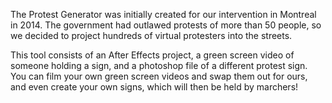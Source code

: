 The Protest Generator was initially created for our intervention in Montreal in 2014. The government had outlawed protests of more than 50 people, so we decided to project hundreds of virtual protesters into the streets.

This tool consists of an After Effects project, a green screen video of someone holding a sign, and a photoshop file of a different protest sign. You can film your own green screen videos and swap them out for ours, and even create your own signs, which will then be held by marchers!